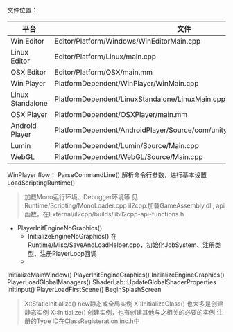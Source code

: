 
文件位置：

| 平台             | 文件                                                                       |
| ---------------- | -------------------------------------------------------------------------- |
| Win Editor       | Editor/Platform/Windows/WinEditorMain.cpp                                  |
| Linux Editor     | Editor/Platform/Linux/main.cpp                                             |
| OSX Editor       | Editor/Platform/OSX/main.mm                                                |
| Win Player       | PlatformDependent/WinPlayer/WinMain.cpp                                    |
| Linux Standalone | PlatformDependent/LinuxStandalone/LinuxMain.cpp                            |
| OSX Player       | PlatformDependent/OSXPlayer/main.mm                                        |
| Android Player   | PlatformDependent/AndroidPlayer/Source/com/unity3d/player/UnityPlayer.java |
| Lumin            | PlatformDependent/Lumin/Source/Main.cpp                                    |
| WebGL            | PlatformDependent/WebGL/Source/Main.cpp                                                                           |

WinPlayer flow：
ParseCommandLine() 解析命令行参数，进行基本设置
LoadScriptingRuntime()
> 加载Mono运行环境、Debugger环境等 见Runtime/Scripting/MonoLoader.cpp
> il2cpp:加载GameAssembly.dll, api函数，在External/il2cpp/builds/libil2cpp-api-functions.h
- PlayerInitEngineNoGraphics()
	- InitializeEngineNoGraphics() 在Runtime/Misc/SaveAndLoadHelper.cpp，初始化JobSystem、注册类型、注册PlayerLoop回调
	- 

InitializeMainWindow()
PlayerInitEngineGraphics()
	InitializeEngineGraphics()
	PlayerLoadGlobalManagers()
	ShaderLab::UpdateGlobalShaderProperties
InitInput()
PlayerLoadFirstScene()
BeginSplashScreen


> X::StaticInitialize() new静态或全局实例
> X::InitializeClass() 也大多是创建静态实例
> X::Initialize() 创建实例，也有创建其他与之相关的必要的实例
> 注册的Type ID在ClassRegisteration.inc.h中
> 